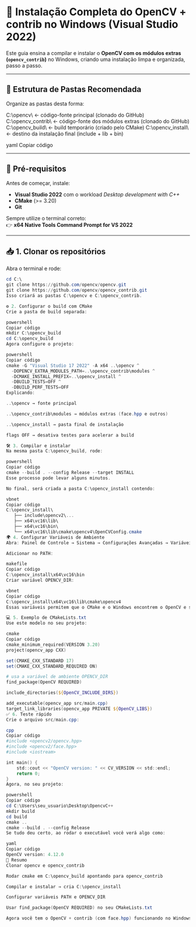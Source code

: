 # 📸 Instalação Completa do OpenCV + contrib no Windows (Visual Studio 2022)

Este guia ensina a compilar e instalar o **OpenCV com os módulos extras (`opencv_contrib`)** no Windows, criando uma instalação limpa e organizada, passo a passo.

---

## 📂 Estrutura de Pastas Recomendada

Organize as pastas desta forma:

C:\opencv\ ← código-fonte principal (clonado do GitHub)
C:\opencv_contrib\ ← código-fonte dos módulos extras (clonado do GitHub)
C:\opencv_build\ ← build temporário (criado pelo CMake)
C:\opencv_install\ ← destino da instalação final (include + lib + bin)

yaml
Copiar código

---

## 🔧 Pré-requisitos

Antes de começar, instale:

- **Visual Studio 2022** com o workload *Desktop development with C++*
- **CMake** (>= 3.20)
- **Git**

Sempre utilize o terminal correto:  
👉 **x64 Native Tools Command Prompt for VS 2022**

---

## 📥 1. Clonar os repositórios

Abra o terminal e rode:

```powershell
cd C:\
git clone https://github.com/opencv/opencv.git
git clone https://github.com/opencv/opencv_contrib.git
Isso criará as pastas C:\opencv e C:\opencv_contrib.

⚙️ 2. Configurar o build com CMake
Crie a pasta de build separada:

powershell
Copiar código
mkdir C:\opencv_build
cd C:\opencv_build
Agora configure o projeto:

powershell
Copiar código
cmake -G "Visual Studio 17 2022" -A x64 ..\opencv ^
  -DOPENCV_EXTRA_MODULES_PATH=..\opencv_contrib\modules ^
  -DCMAKE_INSTALL_PREFIX=..\opencv_install ^
  -DBUILD_TESTS=OFF ^
  -DBUILD_PERF_TESTS=OFF
Explicando:

..\opencv → fonte principal

..\opencv_contrib\modules → módulos extras (face.hpp e outros)

..\opencv_install → pasta final de instalação

flags OFF → desativa testes para acelerar a build

🛠️ 3. Compilar e instalar
Na mesma pasta C:\opencv_build, rode:

powershell
Copiar código
cmake --build . --config Release --target INSTALL
Esse processo pode levar alguns minutos.

No final, será criada a pasta C:\opencv_install contendo:

vbnet
Copiar código
C:\opencv_install\
   ├── include\opencv2\...
   ├── x64\vc16\lib\
   ├── x64\vc16\bin\
   └── x64\vc16\lib\cmake\opencv4\OpenCVConfig.cmake
🌍 4. Configurar Variáveis de Ambiente
Abra: Painel de Controle → Sistema → Configurações Avançadas → Variáveis de Ambiente.

Adicionar no PATH:

makefile
Copiar código
C:\opencv_install\x64\vc16\bin
Criar variável OPENCV_DIR:

vbnet
Copiar código
C:\opencv_install\x64\vc16\lib\cmake\opencv4
Essas variáveis permitem que o CMake e o Windows encontrem o OpenCV e suas DLLs.

💻 5. Exemplo de CMakeLists.txt
Use este modelo no seu projeto:

cmake
Copiar código
cmake_minimum_required(VERSION 3.20)
project(opencv_app CXX)

set(CMAKE_CXX_STANDARD 17)
set(CMAKE_CXX_STANDARD_REQUIRED ON)

# usa a variável de ambiente OPENCV_DIR
find_package(OpenCV REQUIRED)

include_directories(${OpenCV_INCLUDE_DIRS})

add_executable(opencv_app src/main.cpp)
target_link_libraries(opencv_app PRIVATE ${OpenCV_LIBS})
✅ 6. Teste rápido
Crie o arquivo src/main.cpp:

cpp
Copiar código
#include <opencv2/opencv.hpp>
#include <opencv2/face.hpp>
#include <iostream>

int main() {
    std::cout << "OpenCV version: " << CV_VERSION << std::endl;
    return 0;
}
Agora, no seu projeto:

powershell
Copiar código
cd C:\Users\seu_usuario\Desktop\OpencvC++
mkdir build
cd build
cmake ..
cmake --build . --config Release
Se tudo deu certo, ao rodar o executável você verá algo como:

yaml
Copiar código
OpenCV version: 4.12.0
🎯 Resumo
Clonar opencv e opencv_contrib

Rodar cmake em C:\opencv_build apontando para opencv_contrib

Compilar e instalar → cria C:\opencv_install

Configurar variáveis PATH e OPENCV_DIR

Usar find_package(OpenCV REQUIRED) no seu CMakeLists.txt

Agora você tem o OpenCV + contrib (com face.hpp) funcionando no Windows!
